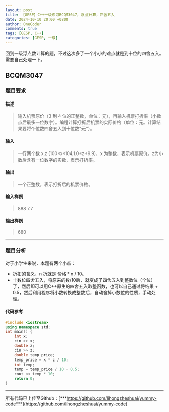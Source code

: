 ```yaml
---
layout: post
title: 【GESP】C++一级练习BCQM3047，浮点计算，四舍五入
date: 2024-10-10 20:00 +0800
author: OneCoder
comments: true
tags: [GESP, C++]
categories: [GESP, 一级]
---
```

回到一级浮点数计算的题，不过这次多了一个小小的难点就是到十位的四舍五入。需要自己处理一下。

<!--more-->

## BCQM3047

### 题目要求

#### 描述

>输入机票原价（3 到 4 位的正整数，单位：元），再输入机票打折率（小数点后最多一位数字）。编程计算打折后机票的实际价格（单位：元。计算结果要将个位数四舍五入到十位数“元”）。

#### 输入

>一行两个数 x,z (100≤x≤104,1.0≤z≤9.9)，x 为整数，表示机票原价。z为小数后含有一位数字的实数，表示打折率。

#### 输出

>一个正整数，表示打折后的机票价格。

#### 输入样例

>888 7.7

#### 输出样例

>680

---

### 题目分析

对于小学生来说，本题有两个小点：

- 折扣的含义，n 折就是 价格 * n / 10。
- 十数位四舍五入，将原来的数/10后，就变成了四舍五入到整数位（个位）了，然后即可以用C++原生的四舍五入取整函数，也可以自己通过将结果 + 0.5，然后利用程序将小数转换成整数后，自动舍掉小数位的性质，手动处理。

#### 代码参考

```cpp
#include <iostream>
using namespace std;
int main() {
    int x;
    cin >> x;
    double z;
    cin >> z;
    double temp_price;
    temp_price = x * z / 10;
    int temp;
    temp = temp_price / 10 + 0.5;
    cout << temp * 10;
    return 0;
}
```

---

所有代码已上传至Github：[***https://github.com/lihongzheshuai/yummy-code***](https://github.com/lihongzheshuai/yummy-code)
